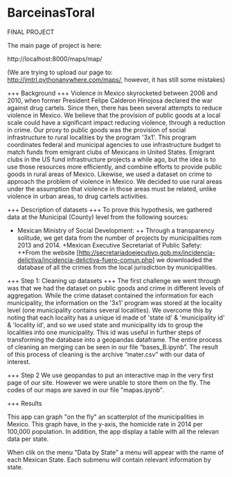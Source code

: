 # BarceinasToral
FINAL PROJECT

The main page of project is here:

http://localhost:8000/maps/map/

(We are trying to upload our page to: http://jmtrl.pythonanywhere.com/maps/, however, it has still some mistakes)


+++ Background +++
Violence in Mexico skyrocketed between 2006 and 2010, when former President Felipe Calderon Hinojosa declared the war against drug cartels. Since then, there has been several attempts to reduce violence in Mexico. We believe that the provision of public goods at a local scale could have a significant impact reducing violence, through a reduction in crime.
Our proxy to public goods was the provision of social infrastructure to rural localities by the program '3x1'. This program coordinates federal and municipal agencies to use infrastructure budget to match funds from emigrant clubs of Mexicans in United States. Emigrant clubs in the US fund infrastructure projects a while ago, but the idea is to use those resources more efficiently, and combine efforts to provide public goods in rural areas of Mexico.
Likewise, we used a dataset on crime to approach the problem of violence in Mexico. We decided to use rural areas under the assumption that violence in those areas must be related, unlike violence in urban areas, to drug cartels activities.

+++ Description of datasets +++
To prove this hypothesis, we gathered data at the Municipal (County) level from the following sources:
+ Mexican Ministry of Social Development:
++ Through a transparency solitude, we get data from the number of projects by municipalities rom 2013 and 2014.
+Mexican Executive Secretariat of Public Safety:
++From the website [http://secretariadoejecutivo.gob.mx/incidencia-delictiva/incidencia-delictiva-fuero-comun.php] we downloaded the database of all the crimes from the local jurisdiction by municipalities.

+++ Step 1: Cleaning up datasets +++
The first challenge we went through was that we had the dataset on public goods and crime in different levels of aggregation. While the crime dataset contained the information for each municipality, the information on the '3x1' program was stored at the locality level (one municipality contains several localities).
We overcome this by noting that each locality has a unique id made of 'state id' & 'municipality id' & 'locality id', and so we used state and municipality ids to group the localities into one municipality. This id was useful in further steps of transforming the database into a geopandas dataframe.
The entire process of cleaning an merging can be seen in our file “bases_B.ipynb”. The result of this process of cleaning is the archive “mater.csv” with our data of interest.

+++ Step 2
We use geopandas to put an interactive map in the very first page of our site. However we were unable to store them on the fly. The codes of our maps are saved in our file "mapas.ipynb".


+++ Results

This app can graph "on the fly" an scatterplot of the municipalities in Mexico. This graph have, in the y-axis, the homicide rate in 2014 per 100,000 population. In addition, the app display a table with all the relevan data per state.

When clik on the menu "Data by State" a menu will appear with the name of each Mexican State. Each submenu will contain relevant information by state.
